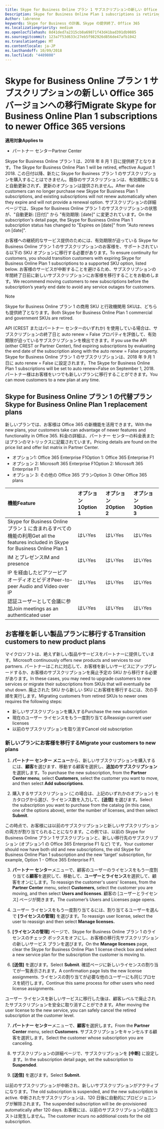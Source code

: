 ```yaml
---
title: Skype for Business Online プラン 1 サブスクリプションの新しい Office 365 バージョンへの移行 | パートナー センター
Description: Skype for Business Online Plan 1 subscriptions is retiring.
Author: labrenne
keywords: Skype for Business の計画、Skype の提供終了、Office 365
ms.localizationpriority: medium
ms.openlocfilehash: 8d41ded7a2315cb8a69871f43d41bad391db9885
ms.sourcegitcommit: 123a7f53d633c27eb5f982926d856de47afb1042
ms.translationtype: MT
ms.contentlocale: ja-JP
ms.lasthandoff: 10/09/2018
ms.locfileid: "4489808"
---
```

# <a name="migrate-skype-for-business-online-plan-1-subscriptions-to-newer-office-365-versions"></a><span data-ttu-id="87d17-103">Skype for Business Online プラン 1 サブスクリプションの新しい Office 365 バージョンへの移行</span><span class="sxs-lookup"><span data-stu-id="87d17-103">Migrate Skype for Business Online Plan 1 subscriptions to newer Office 365 versions</span></span>

**<span data-ttu-id="87d17-104">適用対象</span><span class="sxs-lookup"><span data-stu-id="87d17-104">Applies to</span></span>**

- <span data-ttu-id="87d17-105">パートナー センター</span><span class="sxs-lookup"><span data-stu-id="87d17-105">Partner Center</span></span>

<span data-ttu-id="87d17-106">Skype for Business Online プラン 1 は、2018 年 8 月 1 日に提供終了となります。</span><span class="sxs-lookup"><span data-stu-id="87d17-106">The Skype for Business Online Plan 1 will be retired, effective August 1 2018.</span></span> <span data-ttu-id="87d17-107">この日付以降、新たに Skype for Business プラン 1 のサブスクリプションを購入することはできません。既存のサブスクリプションは、有効期限になると自動更新されず、更新のオプションは提供されません。</span><span class="sxs-lookup"><span data-stu-id="87d17-107">After that date customers can no longer purchase new Skype for Business Plan 1 subscriptions, and existing subscriptions will not renew automatically when they expire and will not provide a renewal option.</span></span> <span data-ttu-id="87d17-108">サブスクリプションの詳細ページでは、Skype for Business Online プラン 1 のサブスクリプションの状態が、"自動更新: [日付]" から "有効期限: [date]" に変更されています。</span><span class="sxs-lookup"><span data-stu-id="87d17-108">On the subscription's detail page, the Skype for Business Online Plan 1 subscription status has changed to "Expires on [date]" from "Auto renews on [date]".</span></span>  

<span data-ttu-id="87d17-109">お客様への継続的なサービス提供のためには、有効期限が迫っている Skype for Business Online プラン 1 のサブスクリプションのお客様を、サポートされている以下の SKU オプションに移行する必要があります。</span><span class="sxs-lookup"><span data-stu-id="87d17-109">To ensure continuity for customers, you should transition customers with expiring Skype for Business Online Plan 1 subscriptions to a supported SKU option, listed below.</span></span> <span data-ttu-id="87d17-110">お客様のサービスが中断することを避けるため、サブスクリプションの年間終了日前に新しいサブスクリプションにお客様を移行することをお勧めします。</span><span class="sxs-lookup"><span data-stu-id="87d17-110">We recommend moving customers to new subscriptions before the subscription’s yearly end date to avoid any service outages for customers.</span></span> 

>[!NOTE]
><span data-ttu-id="87d17-111">Skype for Business Online プラン 1 の商用 SKU と行政機関用 SKUは、どちらも提供終了となります。</span><span class="sxs-lookup"><span data-stu-id="87d17-111">Both Skype for Business Online Plan 1 commercial and government SKUs are retired.</span></span>

<span data-ttu-id="87d17-112">API (CREST またはパートナー センターのいずれか) を使用している場合は、サブスクリプションの終了日と auto renew = False プロパティを評価して、有効期限が迫っているサブスクリプションを検出できます。</span><span class="sxs-lookup"><span data-stu-id="87d17-112">If you use the API (either CREST or Partner Center), find expiring subscriptions by evaluating the end date of the subscription along with the auto renew = False property.</span></span> <span data-ttu-id="87d17-113">Skype for Business Online プラン 1 のサブスクリプションは、2018 年 9 月 1 日に auto renew = False に設定されます。</span><span class="sxs-lookup"><span data-stu-id="87d17-113">The Skype for Business Online Plan 1 subscriptions will be set to auto renew=False on September 1, 2018.</span></span> <span data-ttu-id="87d17-114">パートナー様はお客様をいつでも新しいプランに移行することができます。</span><span class="sxs-lookup"><span data-stu-id="87d17-114">You can move customers to a new plan at any time.</span></span> 

## <a name="skype-for-business-online-plan-1-replacement-plans"></a><span data-ttu-id="87d17-115">Skype for Business Online プラン 1 の代替プラン</span><span class="sxs-lookup"><span data-stu-id="87d17-115">Skype for Business Online Plan 1 replacement plans</span></span>

<span data-ttu-id="87d17-116">新しいプランでは、お客様は Office 365 の新機能を活用できます。</span><span class="sxs-lookup"><span data-stu-id="87d17-116">With the new plans, your customers take can advantage of newer features and functionality in Office 365.</span></span> <span data-ttu-id="87d17-117">料金の詳細は、パートナー センターの料金表またはプランのマトリックスに記載されています。</span><span class="sxs-lookup"><span data-stu-id="87d17-117">Pricing details are found on the price list and offer list matrix in Partner Center.</span></span> 

- <span data-ttu-id="87d17-118">オプション1: Office 365 Enterprise F1</span><span class="sxs-lookup"><span data-stu-id="87d17-118">Option 1: Office 365 Enterprise F1</span></span>
- <span data-ttu-id="87d17-119">オプション 2: Microsoft 365 Enterprise F1</span><span class="sxs-lookup"><span data-stu-id="87d17-119">Option 2: Microsoft 365 Enterprise F1</span></span>
- <span data-ttu-id="87d17-120">オプション 3: その他の Office 365 プラン</span><span class="sxs-lookup"><span data-stu-id="87d17-120">Option 3: Other Office 365 plans</span></span>

|**<span data-ttu-id="87d17-121">機能</span><span class="sxs-lookup"><span data-stu-id="87d17-121">Feature</span></span>**    |**<span data-ttu-id="87d17-122">オプション 1</span><span class="sxs-lookup"><span data-stu-id="87d17-122">Option 1</span></span>**   |**<span data-ttu-id="87d17-123">オプション 2</span><span class="sxs-lookup"><span data-stu-id="87d17-123">Option 2</span></span>**   |**<span data-ttu-id="87d17-124">オプション 3</span><span class="sxs-lookup"><span data-stu-id="87d17-124">Option 3</span></span>**   |
|:-----------------|:-----------------|:-------------|:------------|
|<span data-ttu-id="87d17-125">Skype for Business Online プラン 1 に含まれるすべての機能の利用</span><span class="sxs-lookup"><span data-stu-id="87d17-125">Get all the features included in Skype for Business Online Plan 1</span></span>|<span data-ttu-id="87d17-126">はい</span><span class="sxs-lookup"><span data-stu-id="87d17-126">Yes</span></span>   |<span data-ttu-id="87d17-127">はい</span><span class="sxs-lookup"><span data-stu-id="87d17-127">Yes</span></span>   |<span data-ttu-id="87d17-128">はい</span><span class="sxs-lookup"><span data-stu-id="87d17-128">Yes</span></span>   |
|<span data-ttu-id="87d17-129">IM とプレゼンス</span><span class="sxs-lookup"><span data-stu-id="87d17-129">IM and presence</span></span> |<span data-ttu-id="87d17-130">はい</span><span class="sxs-lookup"><span data-stu-id="87d17-130">Yes</span></span>   |<span data-ttu-id="87d17-131">はい</span><span class="sxs-lookup"><span data-stu-id="87d17-131">Yes</span></span>   |<span data-ttu-id="87d17-132">はい</span><span class="sxs-lookup"><span data-stu-id="87d17-132">Yes</span></span>   |
|<span data-ttu-id="87d17-133">IP を経由したピアツーピア オーディオとビデオ</span><span class="sxs-lookup"><span data-stu-id="87d17-133">Peer-to-peer Audio and Video over IP</span></span>|<span data-ttu-id="87d17-134">はい</span><span class="sxs-lookup"><span data-stu-id="87d17-134">Yes</span></span>   |<span data-ttu-id="87d17-135">はい</span><span class="sxs-lookup"><span data-stu-id="87d17-135">Yes</span></span>   |<span data-ttu-id="87d17-136">はい</span><span class="sxs-lookup"><span data-stu-id="87d17-136">Yes</span></span>   
|<span data-ttu-id="87d17-137">認証ユーザーとして会議に参加</span><span class="sxs-lookup"><span data-stu-id="87d17-137">Join meetings as an authenticated user</span></span>| <span data-ttu-id="87d17-138">はい</span><span class="sxs-lookup"><span data-stu-id="87d17-138">Yes</span></span>   |<span data-ttu-id="87d17-139">はい</span><span class="sxs-lookup"><span data-stu-id="87d17-139">Yes</span></span>   |<span data-ttu-id="87d17-140">はい</span><span class="sxs-lookup"><span data-stu-id="87d17-140">Yes</span></span>   |

## <a name="transition-customers-to-new-product-plans"></a><span data-ttu-id="87d17-141">お客様を新しい製品プランに移行する</span><span class="sxs-lookup"><span data-stu-id="87d17-141">Transition customers to new product plans</span></span>

<span data-ttu-id="87d17-142">マイクロソフトは、絶えず新しい製品やサービスをパートナーに提供しています。</span><span class="sxs-lookup"><span data-stu-id="87d17-142">Microsoft continuously offers new products and services to our partners.</span></span> <span data-ttu-id="87d17-143">パートナーはこれに対応して、お客様を新しいサービスにアップグレードするか、お客様のサブスクリプションを廃止予定の SKU から移行する必要があります。</span><span class="sxs-lookup"><span data-stu-id="87d17-143">In these cases, you may need to upgrade customers to new services or migrate their subscriptions from SKUs that will eventually be shut down.</span></span> <span data-ttu-id="87d17-144">廃止された SKU から新しい SKU にお客様を移行するには、次の手順を実行します。</span><span class="sxs-lookup"><span data-stu-id="87d17-144">Migrating customers from retired SKUs to newer ones requires the following steps:</span></span>

- <span data-ttu-id="87d17-145">新しいサブスクリプションを購入する</span><span class="sxs-lookup"><span data-stu-id="87d17-145">Purchase the new subscription</span></span>
- <span data-ttu-id="87d17-146">現在のユーザー ライセンスをもう一度割り当てる</span><span class="sxs-lookup"><span data-stu-id="87d17-146">Reassign current user licenses</span></span>
- <span data-ttu-id="87d17-147">以前のサブスクリプションを取り消す</span><span class="sxs-lookup"><span data-stu-id="87d17-147">Cancel old subscription</span></span>

### <a name="migrate-your-customers-to-new-plans"></a><span data-ttu-id="87d17-148">新しいプランにお客様を移行する</span><span class="sxs-lookup"><span data-stu-id="87d17-148">Migrate your customers to new plans</span></span>

1. <span data-ttu-id="87d17-149">**パートナー センター メニュー**から、新しいサブスクリプションを購入するには、**顧客**を選びます、移動する顧客を選択し、**追加のサブスクリプション**を選択します。</span><span class="sxs-lookup"><span data-stu-id="87d17-149">To purchase the new subscription, from the **Partner Center menu**, select **Customers**, select the customer you want to move, and then select **Add subscriptions**.</span></span>

2. <span data-ttu-id="87d17-150">購入するサブスクリプション (この場合は、上記のいずれかのオプション) をカタログから選び、ライセンス数を入力して、**[送信]** を選びます。</span><span class="sxs-lookup"><span data-stu-id="87d17-150">Select the subscription you want to purchase from the catalog (in this case, one of the options above), enter the number of licenses, and then select **Submit**.</span></span> 

<span data-ttu-id="87d17-151">この時点で、お客様には以前のサブスクリプションと新しいサブスクリプションの両方が割り当てられることになります。この例では、以前の Skype for Business Online プラン 1 サブスクリプションと、新しい移行先のサブスクリプション (オプション1 の Office 365 Enterprise F1 など) です。</span><span class="sxs-lookup"><span data-stu-id="87d17-151">Your customer should now have both old and new subscriptions, the old Skype for Business Online Plan 1  subscription and the new ‘target’ subscription, for example, Option 1 - Office 365 Enterprise F1.</span></span>

3. <span data-ttu-id="87d17-152">**パートナー センター**メニューで、顧客のユーザーのライセンスをもう一度割り当てる**顧客**を選択して、移動して、**ユーザーとライセンス**を選択して、顧客をオンにします。</span><span class="sxs-lookup"><span data-stu-id="87d17-152">To reassign the customer's users' licenses, from the **Partner Center** menu, select **Customers**, select the customer you are moving, and then select **Users and licenses**.</span></span> <span data-ttu-id="87d17-153">顧客の [ユーザーとライセンス] ページが開きます。</span><span class="sxs-lookup"><span data-stu-id="87d17-153">The customer’s Users and Licenses page opens.</span></span>

4. <span data-ttu-id="87d17-154">ユーザー ライセンスをもう一度割り当てるには、割り当てるユーザーを選んで **[ライセンスの管理]** を選びます。</span><span class="sxs-lookup"><span data-stu-id="87d17-154">To reassign user license, select the user to reassign and then select **Manage licenses.**</span></span>

5. <span data-ttu-id="87d17-155">**[ライセンスの管理]** ページで、Skype for Business Online プラン 1 のライセンスのチェック ボックスをオフにし、お客様の移行先サブスクリプションの新しいサービス プランを選びます。</span><span class="sxs-lookup"><span data-stu-id="87d17-155">On the **Manage licenses** page, clear the Skype for Business Online Plan 1 license check box and select a new service plan for the subscription the customer is moving to.</span></span>

6. <span data-ttu-id="87d17-156">**[送信]** を選びます。</span><span class="sxs-lookup"><span data-stu-id="87d17-156">Select **Submit**.</span></span> <span data-ttu-id="87d17-157">確認ページに新しいライセンスの割り当てが一覧表示されます。</span><span class="sxs-lookup"><span data-stu-id="87d17-157">A confirmation page lists the new license assignments.</span></span> <span data-ttu-id="87d17-158">ライセンスの割り当てが必要な他のユーザーにも同じプロセスを続行します。</span><span class="sxs-lookup"><span data-stu-id="87d17-158">Continue this same process for other users who need license assignments.</span></span>

<span data-ttu-id="87d17-159">ユーザー ライセンスを新しいサービスに移行した後は、顧客レベルで廃止されたサブスクリプションを安全に取り消すことができます。</span><span class="sxs-lookup"><span data-stu-id="87d17-159">After moving the user license to the new service, you can safely cancel the retired subscription at the customer level.</span></span>

7. <span data-ttu-id="87d17-160">**パートナー センター**メニューで、**顧客**を選択します。</span><span class="sxs-lookup"><span data-stu-id="87d17-160">From the **Partner Center** menu, select **Customers**.</span></span> <span data-ttu-id="87d17-161">サブスクリプションをキャンセルする顧客を選択します。</span><span class="sxs-lookup"><span data-stu-id="87d17-161">Select the customer whose subscription you are canceling.</span></span>

8. <span data-ttu-id="87d17-162">サブスクリプションの詳細ページで、サブスクリプションを **[中断]** に設定します。</span><span class="sxs-lookup"><span data-stu-id="87d17-162">In the subscription detail page, set the subscription to **Suspended**.</span></span>

9. <span data-ttu-id="87d17-163">**[送信]** を選びます。</span><span class="sxs-lookup"><span data-stu-id="87d17-163">Select **Submit.**</span></span>

<span data-ttu-id="87d17-164">以前のサブスクリプションが中断され、新しいサブスクリプションがアクティブになります。</span><span class="sxs-lookup"><span data-stu-id="87d17-164">The old subscription is suspended, and the new subscription is active.</span></span> <span data-ttu-id="87d17-165">中断されたサブスクリプションは、120 日後に自動的にプロビジョニングが解除されます。</span><span class="sxs-lookup"><span data-stu-id="87d17-165">The suspended subscription will be de-provisioned automatically after 120 days.</span></span> <span data-ttu-id="87d17-166">お客様には、以前のサブスクリプションの追加コストは発生しません。</span><span class="sxs-lookup"><span data-stu-id="87d17-166">The customer incurs no additional costs for the old subscription.</span></span>

